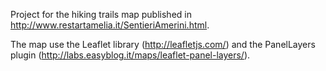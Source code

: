 Project for the hiking trails map published in http://www.restartamelia.it/SentieriAmerini.html.

The map use the Leaflet library (http://leafletjs.com/) and the PanelLayers plugin (http://labs.easyblog.it/maps/leaflet-panel-layers/). 
